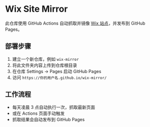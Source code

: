 # Wix Site Mirror

此仓库使用 GitHub Actions 自动抓取并镜像 [Wix 站点](https://cssy2672.wixsite.com/my-site-1)，并发布到 GitHub Pages。

## 部署步骤
1. 建立一个新仓库，例如 `wix-mirror`
2. 将此文件夹内容上传到仓库根目录
3. 在仓库 Settings → Pages 启动 GitHub Pages
4. 访问 `https://你的用户名.github.io/wix-mirror/`

## 工作流程
- 每天凌晨 3 点自动执行一次，抓取最新页面
- 或在 Actions 页面手动触发
- 抓取结果会自动发布到 GitHub Pages
